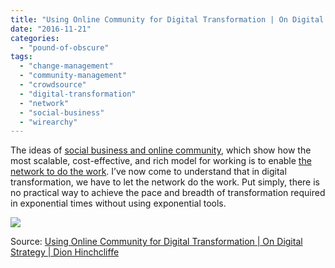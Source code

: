 ```yaml
---
title: "Using Online Community for Digital Transformation | On Digital Strategy | Dion Hinchcliffe"
date: "2016-11-21"
categories: 
  - "pound-of-obscure"
tags: 
  - "change-management"
  - "community-management"
  - "crowdsource"
  - "digital-transformation"
  - "network"
  - "social-business"
  - "wirearchy"
---
```


The ideas of [social business and online community](http://www.zdnet.com/article/how-social-business-grew-up/), which show how the most scalable, cost-effective, and rich model for working is to enable [the network to do the work](https://dionhinchcliffe.com/2014/08/04/let-the-network-do-the-work/). I’ve now come to understand that in digital transformation, we have to let the network do the work. Put simply, there is no practical way to achieve the pace and breadth of transformation required in exponential times without using exponential tools.

[![](images/digital_transformation_with_an_online_community.png)](https://dionhinchcliffe.com/2016/11/18/using-online-community-for-digital-transformation/)

Source: [Using Online Community for Digital Transformation | On Digital Strategy | Dion Hinchcliffe](https://dionhinchcliffe.com/2016/11/18/using-online-community-for-digital-transformation/)
